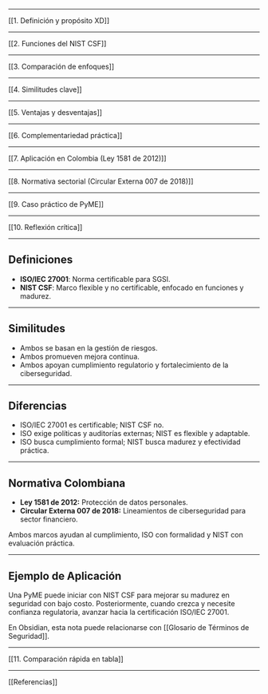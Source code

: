 
---

[[1. Definición y propósito XD]]

---
  
[[2. Funciones del NIST CSF]]

---

[[3. Comparación de enfoques]]

---

[[4. Similitudes clave]]

---

[[5. Ventajas y desventajas]]

---

[[6. Complementariedad práctica]]

---

[[7. Aplicación en Colombia (Ley 1581 de 2012)]]

---

[[8. Normativa sectorial (Circular Externa 007 de 2018)]]

---

[[9. Caso práctico de PyME]]

---

[[10. Reflexión crítica]]

---

## Definiciones
- **ISO/IEC 27001**: Norma certificable para SGSI.  
- **NIST CSF**: Marco flexible y no certificable, enfocado en funciones y madurez.

---

## Similitudes
- Ambos se basan en la gestión de riesgos.  
- Ambos promueven mejora continua.  
- Ambos apoyan cumplimiento regulatorio y fortalecimiento de la ciberseguridad.  

---

## Diferencias
- ISO/IEC 27001 es certificable; NIST CSF no.  
- ISO exige políticas y auditorías externas; NIST es flexible y adaptable.  
- ISO busca cumplimiento formal; NIST busca madurez y efectividad práctica.  

---

## Normativa Colombiana
- **Ley 1581 de 2012:** Protección de datos personales.  
- **Circular Externa 007 de 2018:** Lineamientos de ciberseguridad para sector financiero.  

Ambos marcos ayudan al cumplimiento, ISO con formalidad y NIST con evaluación práctica.

---

## Ejemplo de Aplicación
Una PyME puede iniciar con NIST CSF para mejorar su madurez en seguridad con bajo costo. Posteriormente, cuando crezca y necesite confianza regulatoria, avanzar hacia la certificación ISO/IEC 27001.  

En Obsidian, esta nota puede relacionarse con [[Glosario de Términos de Seguridad]].

---

[[11. Comparación rápida en tabla]]

---
[[Referencias]]
